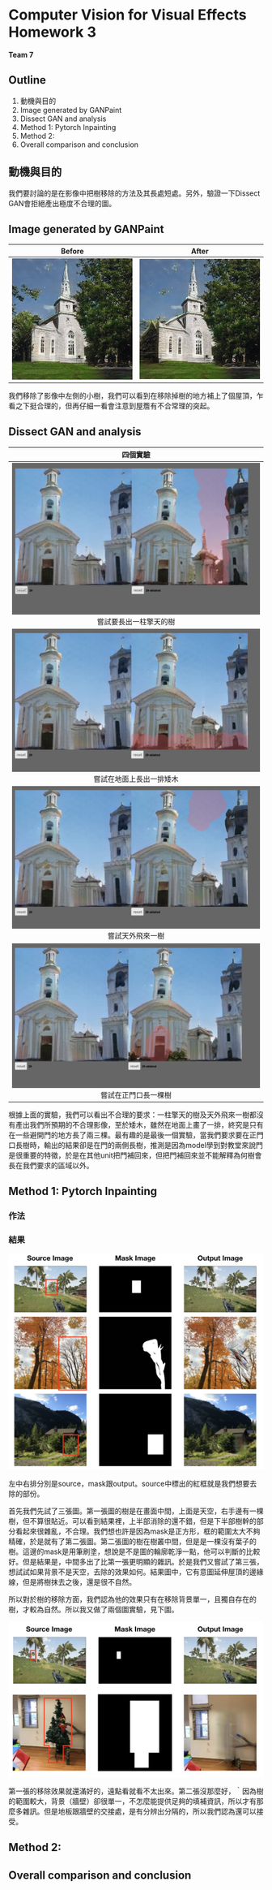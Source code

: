 # Computer Vision for Visual Effects Homework 3 
**Team 7** 

## Outline
1. 動機與目的
1. Image generated by GANPaint  
2. Dissect GAN and analysis
3. Method 1: Pytorch Inpainting
4. Method 2: 
5. Overall comparison and conclusion

## 動機與目的
我們要討論的是在影像中把樹移除的方法及其長處短處。另外，驗證一下Dissect GAN會拒絕產出極度不合理的圖。

## Image generated by GANPaint
|Before|After|
|:---:|:---:|
|<img src="./img/ganPaint_before.png">|<img src="./img/ganPaint_after.png">|

我們移除了影像中左側的小樹，我們可以看到在移除掉樹的地方補上了個屋頂，乍看之下挺合理的，但再仔細一看會注意到屋簷有不合常理的突起。

## Dissect GAN and analysis
|四個實驗|
|:---:|
|<img src="./img/giantTree.png"><span>嘗試要長出一柱擎天的樹</span> |
|<img src="./img/groundTree.png"><span>嘗試在地面上長出一排矮木</span>|
|<img src="./img/skyTree.png"><span>嘗試天外飛來一樹</span>|
|<img src="./img/doorTree.png"><span>嘗試在正門口長一棵樹</span>|

根據上面的實驗，我們可以看出不合理的要求：一柱擎天的樹及天外飛來一樹都沒有產出我們所預期的不合理影像，至於矮木，雖然在地面上畫了一排，終究是只有在一些避開門的地方長了兩三棵。最有趣的是最後一個實驗，當我們要求要在正門口長樹時，輸出的結果卻是在門的兩側長樹，推測是因為model學到對教堂來說門是很重要的特徵，於是在其他unit把門補回來，但把門補回來並不能解釋為何樹會長在我們要求的區域以外。

## Method 1: Pytorch Inpainting

### 作法

### 結果
<img src="./img/comp1.png" width="600px" />

左中右排分別是source，mask跟output。source中標出的紅框就是我們想要去除的部份。

首先我們先試了三張圖。第一張圖的樹是在畫面中間，上面是天空，右手邊有一棵樹，但不算很貼近。可以看到結果裡，上半部消除的還不錯，但是下半部樹幹的部分看起來很雜亂，不合理。我們想也許是因為mask是正方形，框的範圍太大不夠精確，於是就有了第二張圖。第二張圖的樹在樹叢中間，但是是一棵沒有葉子的樹。這邊的mask是用筆刷塗，想說是不是圖的輪廓乾淨一點，他可以判斷的比較好。但是結果是，中間多出了比第一張更明顯的雜訊。於是我們又嘗試了第三張，想試試如果背景不是天空，去除的效果如何。結果圖中，它有意圖延伸屋頂的邊緣線，但是將樹抹去之後，還是很不自然。

所以對於樹的移除方面，我們認為他的效果只有在移除背景單一，且獨自存在的樹，才較為自然。所以我又做了兩個圖實驗，見下圖。

<img src="./img/comp2.png" width="600px" />

第一張的移除效果就還滿好的，遠點看就看不太出來。第二張沒那麼好，｀因為樹的範圍較大，背景（牆壁）卻很單一，不怎麼能提供足夠的填補資訊，所以才有那麼多雜訊。但是地板跟牆壁的交接處，是有分辨出分隔的，所以我們認為還可以接受。


## Method 2:


## Overall comparison and conclusion